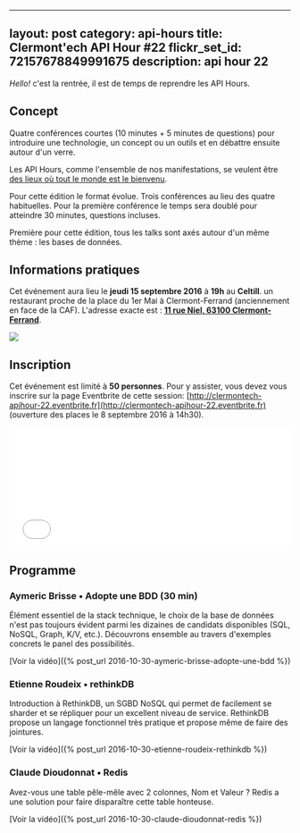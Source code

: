 ---
layout: post
category: api-hours
title: Clermont'ech API Hour &#35;22
flickr_set_id: 72157678849991675
description: api hour 22
------

_Hello!_ c'est la rentrée, il est de temps de reprendre les API Hours.

## Concept

Quatre conférences courtes (10 minutes + 5 minutes de questions) pour
introduire une technologie, un concept ou un outils et en débattre ensuite
autour d'un verre.

Les API Hours, comme l'ensemble de nos manifestations, se veulent être [des
lieux où tout le monde est le bienvenu](/code-of-conduct.html).

Pour cette édition le format évolue. Trois conférences au lieu des
quatre habituelles. Pour la première conférence le temps sera doublé pour
atteindre 30 minutes, questions incluses.

Première pour cette édition, tous les talks sont axés autour d'un même thème : les bases de données.

## Informations pratiques

Cet événement aura lieu le **jeudi 15 septembre 2016** à **19h** au **Celtill**.  un
restaurant proche de la place du 1er Mai à Clermont-Ferrand (anciennement en face de la
CAF). L'adresse exacte est : [**11 rue Niel, 63100
Clermont-Ferrand**](https://maps.google.fr/maps?ie=UTF8&cid=3358887464373546188&q=Celtill).

[![](http://maps.googleapis.com/maps/api/staticmap?center=Celtill&size=600x400&sensor=false&markers=color:red%7C45.78431,3.10160)](https://maps.google.fr/maps?ie=UTF8&cid=3358887464373546188&q=Celtill)

## Inscription

Cet événement est limité à **50 personnes**.  Pour y assister, vous devez vous
inscrire sur la page Eventbrite de cette session: [http://clermontech-apihour-22.eventbrite.fr](http://clermontech-apihour-22.eventbrite.fr)
(ouverture des places le 8 septembre 2016 à 14h30).

<iframe  src="//eventbrite.fr/tickets-external?eid=27554423021&ref=etckt" frameborder="0" height="214" width="100%" vspace="0" hspace="0" marginheight="5" marginwidth="5" scrolling="auto" allowtransparency="true"></iframe>


## Programme

### Aymeric Brisse • Adopte une BDD (30 min)

Élément essentiel de la stack technique, le choix de la base de données n'est pas toujours évident parmi les dizaines de candidats disponibles (SQL, NoSQL, Graph, K/V, etc.). Découvrons ensemble au travers d'exemples concrets le panel des possibilités.

[Voir la vidéo]({% post_url 2016-10-30-aymeric-brisse-adopte-une-bdd %})

### Etienne Roudeix •  rethinkDB

Introduction à RethinkDB, un SGBD NoSQL qui permet de facilement se sharder et se répliquer pour un excellent niveau de service. RethinkDB propose un langage fonctionnel très pratique et propose même de faire des jointures.

[Voir la vidéo]({% post_url 2016-10-30-etienne-roudeix-rethinkdb %})

### Claude Dioudonnat • Redis

Avez-vous une table pêle-mêle avec 2 colonnes, Nom et Valeur ? Redis a une solution pour faire disparaître cette table honteuse.

[Voir la vidéo]({% post_url 2016-10-30-claude-dioudonnat-redis %})


